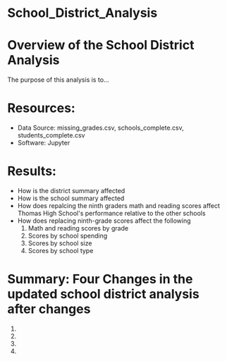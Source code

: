 # School_District_Analysis
# Overview of the School District Analysis
The purpose of this analysis is to...

# Resources:
- Data Source: missing_grades.csv, schools_complete.csv, students_complete.csv
- Software: Jupyter

# Results:
- How is the district summary affected
- How is the school summary affected
- How does repalcing the ninth graders math and reading scores affect Thomas High School's performance relative to the other schools
- How does replacing ninth-grade scores affect the following
  1. Math and reading scores by grade
  2. Scores by school spending
  3. Scores by school size
  4. Scores by school type

# Summary: Four Changes in the updated school district analysis after changes
1.
2.
3.
4.
